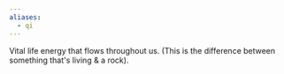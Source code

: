 ```yaml
---
aliases:
  - qi
---
```

Vital life energy that flows throughout us. (This is the difference between something that's living & a rock).